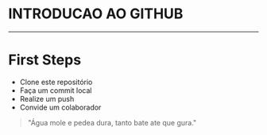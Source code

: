 # INTRODUCAO AO GITHUB
---
# First Steps
- Clone este repositório
- Faça um commit local
- Realize um push
- Convide um colaborador

> "Água mole e pedea dura, tanto bate ate que gura."
